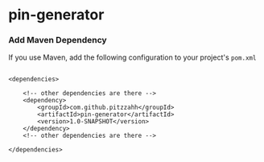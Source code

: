 # pin-generator

### Add Maven Dependency

If you use Maven, add the following configuration to your project's `pom.xml`

```maven

<dependencies>

    <!-- other dependencies are there -->
    <dependency>
        <groupId>com.github.pitzzahh</groupId>
        <artifactId>pin-generator</artifactId>
        <version>1.0-SNAPSHOT</version>
    </dependency>
    <!-- other dependencies are there -->

</dependencies>
